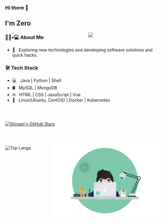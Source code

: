 ### Hi there 👋<h2> I'm Zero</h2>

<img align='right' src="https://media.giphy.com/media/M9gbBd9nbDrOTu1Mqx/giphy.gif" width="230">

<h3> 👨🏻•💻 About Me </h3>



- 🤔 &nbsp; Exploring new technologies and developing software solutions and quick hacks.


<h3>🛠 Tech Stack</h3>



- 💻 &nbsp; Java | Python | Shell
- 🛢 &nbsp; MySQL | MongoDB 
- 🌐 &nbsp; HTML | CSS | JavaScript | Vue
- 🔧 &nbsp; Linux(Ubuntu, CentOS) | Docker | Kubernetes

<!--

- 🛢 &nbsp; MySQL | MongoDB

- 🔧 &nbsp; Git | Markdown | Selenium | Tidyverse

- 🖥 &nbsp; Illustrator| Photoshop | InDesign

-->




<br/><br/>

[![Shivam's GitHub Stars](https://github-readme-stats.vercel.app/api?username=zero-a-projects&show_icons=true)](https://github-readme-stats.vercel.app/api?username=zero-a-projects&show_icons=true)

<br/>

<br/>

<img src="https://github.com/nirala69/nirala69/blob/master/70804f7e25b11f29db904f2fa7b4cd9d.gif" width="350" align='right'>

![Top Langs](https://github-readme-stats.vercel.app/api/top-langs/?username=zero-a-projects&show_icons=true)

<br><br>





